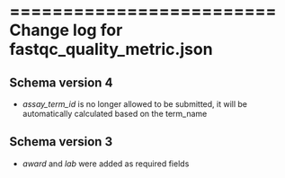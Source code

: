 =========================
Change log for fastqc_quality_metric.json
=========================

Schema version 4
-----------------

* *assay_term_id* is no longer allowed to be submitted, it will be automatically calculated based on the term_name

Schema version 3
----------------

* *award* and *lab* were added as required fields